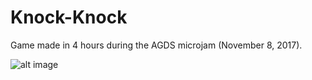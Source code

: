 # Knock-Knock
Game made in 4 hours during the AGDS microjam (November 8, 2017).

![alt image](https://img.itch.zone/aW1hZ2UvMTkyNTE3LzkwMTA2NC5wbmc=/347x500/pgJLtb.png)
